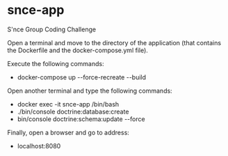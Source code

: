# snce-app
S'nce Group Coding Challenge

Open a terminal and move to the directory of the application (that contains the Dockerfile and the docker-compose.yml file).

Execute the following commands:

- docker-compose up --force-recreate --build

Open another terminal and type the following commands:

- docker exec -it snce-app /bin/bash
- ./bin/console doctrine:database:create
- bin/console doctrine:schema:update --force

Finally, open a browser and go to address:

- localhost:8080
